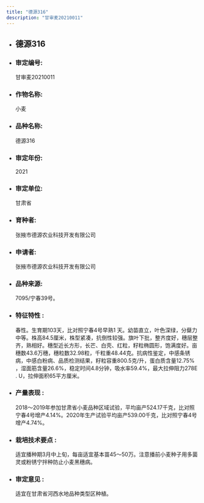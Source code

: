 ```yaml
---
title: "德源316"
description: "甘审麦20210011"
---
```

* ## 德源316
* ###  审定编号:  
   甘审麦20210011

*  ### 作物名称:  
   小麦

*   ###  品种名称: 
    德源316

*   ### 审定年份: 
    2021

*   ### 审定单位:  
    甘肃省

*   ### 育种者:  
    张掖市德源农业科技开发有限公司

*   ### 申请者:  
    张掖市德源农业科技开发有限公司

*   ### 品种来源:  
    7095/宁春39号。

*   ### 特征特性 : 
    春性。生育期103天，比对照宁春4号早熟1 天。幼苗直立，叶色深绿，分蘖力中等。株高84.5厘米，株型紧凑，抗倒性较强。旗叶下批，整齐度好，穗层整齐，熟相好。穗型近长方形，长芒、白壳、红粒，籽粒椭圆形，饱满度好。亩穗数43.6万穗，穗粒数32.98粒，千粒重48.44克。抗病性鉴定，中感条锈病，中感白粉病、品质检测结果，籽粒容重800.5克/升，蛋白质含量12.75% ，湿面筋含量26.6%，稳定时间4.8分钟，吸水率59.4%，最大拉伸阻力278E . U，拉伸面积65平方厘米。

*   ### 产量表现 : 
    2018～2019年参加甘肃省小麦品种区域试验，平均亩产524.17千克，比对照宁春4号增产4.14%。2020年生产试验平均亩产539.00千克，比对照宁春4号增产4.74%。

*   ### 栽培技术要点 : 
    适宜播种期3月中上旬，每亩适宜基本苗45～50万。注意播前小麦种子用多菌灵或粉锈宁拌种防止小麦黑穗病。

*   ### 审定意见 : 
    适宜在甘肃省河西水地品种类型区种植。
